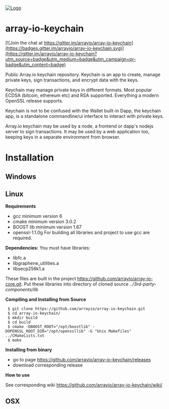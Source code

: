 [![Logo](https://raw.githubusercontent.com/arrayio/array-io-keychain/master/img/keychain-logo.png)]()

# array-io-keychain

[![Join the chat at https://gitter.im/arrayio/array-io-keychain](https://badges.gitter.im/arrayio/array-io-keychain.svg)](https://gitter.im/arrayio/array-io-keychain?utm_source=badge&utm_medium=badge&utm_campaign=pr-badge&utm_content=badge)

Public Array.io keychain repository. Keychain is an app to create, manage private keys, sign transactions, and encrypt data with the keys.

Keychain may manage private keys in different formats. Most popular ECDSA (bitcoin, ethereum etc) and RSA supported. Everything a modern OpenSSL release supports.

Keychain is not to be confused with the Wallet built-in Dapp, the keychain app, is a standalone commandline/ui interface to interact with private keys.

Array.io keychain may be used by a node, a frontend or dapp's nodejs server to sign transactions. It may be used by a web application too, keeping keys in a separate environment from browser.

# Installation

## Windows

## Linux

**Requirements**
 - gcc minimum version 6
 - cmake minimum version 3.0.2
 - BOOST lib minimum version 1.67
 - openssl-1.1.0g
 For building all libraries and project to use gcc are required.
 
**Dependencies:**
 You must have libraries:
 - libfc.a
 - libgraphene_utilities.a
 - libsecp256k1.a
 
 These files are built in the project https://github.com/arrayio/array-io-core.git.
 Put these libraries into directory of cloned source *../3rd-party-components/lib*

**Compiling and Installing from Source**
```
 $ git clone https://github.com/arrayio/array-io-keychain.git
 $ cd array-io-keychain/
 $ mkdir build
 $ cd build 
 $ cmake -DBOOST_ROOT="/opt/boostlib" -DOPENSSL_ROOT_DIR="/opt/openssllib" -G "Unix Makefiles" ../CMakeLists.txt
 $ make
```

**Installing from binary**
 - go to page https://github.com/arrayio/array-io-keychain/releases 
 - download corresponding release


**How to use**

 See corresponding wiki
 https://github.com/arrayio/array-io-keychain/wiki/

## OSX

